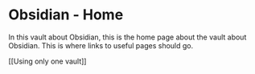 # Obsidian - Home

In this vault about Obsidian, this is the home page about the vault about Obsidian. This is where links to useful pages should go.

[[Using only one vault]]
